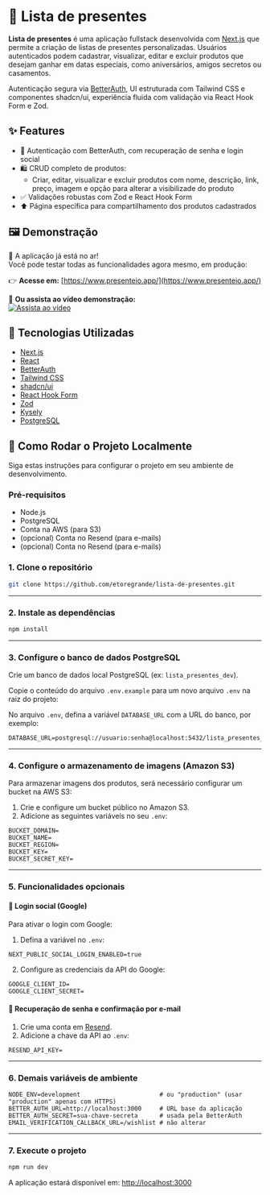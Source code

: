 # 🎁 Lista de presentes

**Lista de presentes** é uma aplicação fullstack desenvolvida com [Next.js](https://nextjs.org/) que permite a criação de listas de presentes personalizadas. Usuários autenticados podem cadastrar, visualizar, editar e excluir produtos que desejam ganhar em datas especiais, como aniversários, amigos secretos ou casamentos.

Autenticação segura via [BetterAuth](https://www.better-auth.com/), UI estruturada com Tailwind CSS e componentes shadcn/ui, experiência fluida com validação via React Hook Form e Zod.

## ✨ Features

- 🔐 Autenticação com BetterAuth, com recuperação de senha e login social
- 🛍️ CRUD completo de produtos:
  - Criar, editar, visualizar e excluir produtos com nome, descrição, link, preço, imagem e opção para alterar a visibilizade do produto
- ✅ Validações robustas com Zod e React Hook Form
- ⬆️ Página específica para compartilhamento dos produtos cadastrados

## 🖼️ Demonstração

🎉 A aplicação já está no ar!  
Você pode testar todas as funcionalidades agora mesmo, em produção:

👉 **Acesse em:** [https://www.presenteio.app/](https://www.presenteio.app/)

🎥 **Ou assista ao vídeo demonstração:**  <br>
[![Assista ao vídeo](https://img.youtube.com/vi/DjThL95ll70/hqdefault.jpg)](https://www.youtube.com/watch?v=DjThL95ll70)


## 🧠 Tecnologias Utilizadas

- [Next.js](https://nextjs.org/)
- [React](https://reactjs.org/)
- [BetterAuth](https://www.better-auth.com/)
- [Tailwind CSS](https://tailwindcss.com/)
- [shadcn/ui](https://ui.shadcn.com/)
- [React Hook Form](https://react-hook-form.com/)
- [Zod](https://zod.dev/)
- [Kysely](https://kysely.dev/)
- [PostgreSQL](https://www.postgresql.org/)

## 🚀 Como Rodar o Projeto Localmente

Siga estas instruções para configurar o projeto em seu ambiente de desenvolvimento.

### Pré-requisitos

- Node.js
- PostgreSQL
- Conta na AWS (para S3)
- (opcional) Conta no Resend (para e-mails)
- (opcional) Conta no Resend (para e-mails)

### 1. Clone o repositório

```bash
git clone https://github.com/etoregrande/lista-de-presentes.git

```

---

### 2. Instale as dependências

```bash
npm install
```

---

### 3. Configure o banco de dados PostgreSQL

Crie um banco de dados local PostgreSQL (ex: `lista_presentes_dev`).

Copie o conteúdo do arquivo `.env.example` para um novo arquivo `.env` na raiz do projeto:

No arquivo `.env`, defina a variável `DATABASE_URL` com a URL do banco, por exemplo:

```env
DATABASE_URL=postgresql://usuario:senha@localhost:5432/lista_presentes_dev
```

---

### 4. Configure o armazenamento de imagens (Amazon S3)

Para armazenar imagens dos produtos, será necessário configurar um bucket na AWS S3:

1. Crie e configure um bucket público no Amazon S3.
2. Adicione as seguintes variáveis no seu `.env`:

```env
BUCKET_DOMAIN=
BUCKET_NAME=
BUCKET_REGION=
BUCKET_KEY=
BUCKET_SECRET_KEY=
```

---

### 5. Funcionalidades opcionais

#### 🔐 Login social (Google)

Para ativar o login com Google:

1. Defina a variável no `.env`:

```env
NEXT_PUBLIC_SOCIAL_LOGIN_ENABLED=true
```

2. Configure as credenciais da API do Google:

```env
GOOGLE_CLIENT_ID=
GOOGLE_CLIENT_SECRET=
```

#### 📧 Recuperação de senha e confirmação por e-mail

1. Crie uma conta em [Resend](https://resend.com/).
2. Adicione a chave da API ao `.env`:

```env
RESEND_API_KEY=
```

---

### 6. Demais variáveis de ambiente

```env
NODE_ENV=development                      # ou "production" (usar "production" apenas com HTTPS)
BETTER_AUTH_URL=http://localhost:3000     # URL base da aplicação
BETTER_AUTH_SECRET=sua-chave-secreta      # usada pela BetterAuth
EMAIL_VERIFICATION_CALLBACK_URL=/wishlist # não alterar
```

---

### 7. Execute o projeto

```bash
npm run dev
```

A aplicação estará disponível em: [http://localhost:3000](http://localhost:3000)
